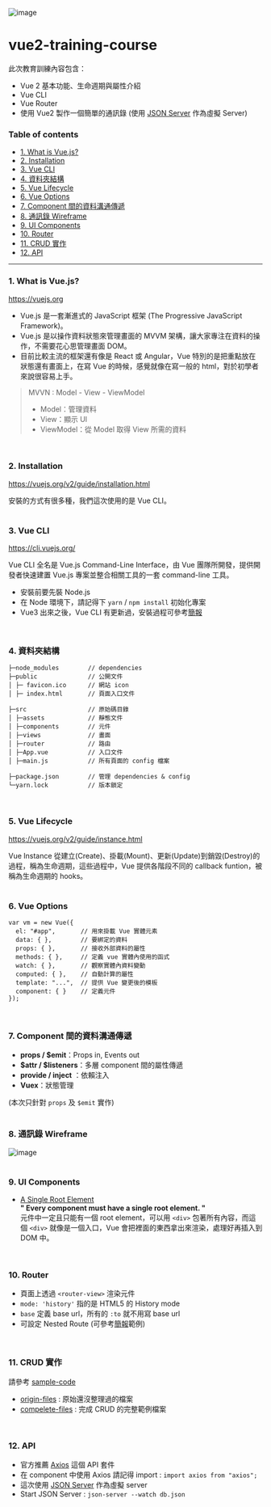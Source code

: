 
![image](https://user-images.githubusercontent.com/31032281/121222590-41994200-c8b9-11eb-92a4-aebaa7688d9e.png)
# vue2-training-course

此次教育訓練內容包含：
- Vue 2 基本功能、生命週期與屬性介紹
- Vue CLI
- Vue Router
- 使用 Vue2 製作一個簡單的通訊錄 (使用 [JSON Server](https://github.com/typicode/json-server) 作為虛擬 Server)


### Table of contents
- [1. What is Vue.js?](#1-what-is-vuejs)
- [2. Installation](#2-installation)
- [3. Vue CLI](#3-vue-cli)
- [4. 資料夾結構](#4-資料夾結構)
- [5. Vue Lifecycle](#5-vue-lifecycle)
- [6. Vue Options](#6-vue-options)
- [7. Component 間的資料溝通傳遞](#7-component-間的資料溝通傳遞)
- [8. 通訊錄 Wireframe](#8-通訊錄-wireframe)
- [9. UI Components](#9-ui-components)
- [10. Router](#10-router)
- [11. CRUD 實作](#11-crud-實作)
- [12. API](#12-api)

---

### 1. What is Vue.js?
https://vuejs.org
<br/>
- Vue.js 是一套漸進式的 JavaScript 框架 (The Progressive JavaScript Framework)。
- Vue.js 是以操作資料狀態來管理畫面的 MVVM 架構，讓大家專注在資料的操作，不需要花心思管理畫面 DOM。
- 目前比較主流的框架還有像是 React 或 Angular，Vue 特別的是把重點放在狀態還有畫面上，在寫 Vue 的時候，感覺就像在寫一般的 html，對於初學者來說很容易上手。

> MVVN : Model - View - ViewModel
> - Model：管理資料
> - View：顯示 UI
> - ViewModel：從 Model 取得 View 所需的資料
<br/>

### 2. Installation
https://vuejs.org/v2/guide/installation.html
<br/>

安裝的方式有很多種，我們這次使用的是 Vue CLI。
<br/><br/>

### 3. Vue CLI
https://cli.vuejs.org/
<br/>

Vue CLI 全名是 Vue.js Command-Line Interface，由 Vue 團隊所開發，提供開發者快速建置 Vue.js 專案並整合相關工具的一套 command-line 工具。

- 安裝前要先裝 Node.js
- 在 Node 環境下，請記得下 `yarn` / `npm install` 初始化專案
- Vue3 出來之後，Vue CLI 有更新過，安裝過程可參考[簡報](https://github.com/blairlee227/vue-training-course/blob/master/vue_traning.pdf)
<br/>

### 4. 資料夾結構
```
├─node_modules        // dependencies
├─public              // 公開文件
│ ├─ favicon.ico      // 網站 icon
│ ├─ index.html       // 頁面入口文件

├─src                 // 原始碼目錄
│ ├─assets            // 靜態文件
│ ├─components        // 元件
│ ├─views             // 畫面
│ ├─router            // 路由
│ ├─App.vue           // 入口文件
│ ├─main.js           // 所有頁面的 config 檔案

├─package.json        // 管理 dependencies & config
└─yarn.lock           // 版本鎖定
```
<br/>

### 5. Vue Lifecycle
https://vuejs.org/v2/guide/instance.html

Vue Instance 從建立(Create)、掛載(Mount)、更新(Update)到銷毀(Destroy)的過程，稱為生命週期，這些過程中，Vue 提供各階段不同的 callback funtion，被稱為生命週期的 hooks。
<br/><br/>

### 6. Vue Options
```
var vm = new Vue({
  el: "#app",       // 用來掛載 Vue 實體元素
  data: { },        // 要綁定的資料
  props: { },       // 接收外部資料的屬性
  methods: { },     // 定義 vue 實體內使用的函式
  watch: { },       // 觀察實體內資料變動
  computed: { },    // 自動計算的屬性
  template: "...",  // 提供 Vue 變更後的模板
  component: { }    // 定義元件
});
```
<br/>

### 7. Component 間的資料溝通傳遞
- **props / $emit**：Props in, Events out
- **$attr / $listeners**：多層 component 間的屬性傳遞
- **provide / inject** ：依賴注入
- **Vuex**：狀態管理

(本次只針對 `props` 及 `$emit` 實作)
<br/><br/>

### 8. 通訊錄 Wireframe
![image](https://user-images.githubusercontent.com/31032281/121213366-bc119400-c8b0-11eb-8f10-1dc8c7a9b938.png)
<br/><br/>

### 9. UI Components
- [A Single Root Element](https://vuejs.org/v2/guide/components.html#A-Single-Root-Element) <br/>
**" Every component must have a single root element. "** <br/>
元件中一定且只能有一個 root element，可以用 `<div>` 包著所有內容，而這個 `<div>` 就像是一個入口，Vue 會把裡面的東西拿出來渲染，處理好再插入到 DOM 中。<br/>

<br/>

### 10. Router
- 頁面上透過 `<router-view>` 渲染元件
- `mode: 'history'` 指的是 HTML5 的 History mode
- `base` 定義 base url，所有的 `:to` 就不用寫 base url 
- 可設定 Nested Route (可參考[簡報](https://github.com/blairlee227/vue-training-course/blob/master/vue_traning.pdf)範例)
<br/>

### 11. CRUD 實作
請參考 [sample-code](https://github.com/blairlee227/vue-training-course/tree/master/sample-code)<br/>
- [origin-files](https://github.com/blairlee227/vue-training-course/tree/master/sample-code/orign-files) : 原始還沒整理過的檔案 <br/>
- [compelete-files](https://github.com/blairlee227/vue-training-course/tree/master/sample-code/complete-files) : 完成 CRUD 的完整範例檔案
<br/>

### 12. API
- 官方推薦 [Axios](https://axios-http.com/) 這個 API 套件
- 在 component 中使用 Axios 請記得 import : `import axios from "axios";`
- 這次使用 [JSON Server](https://github.com/typicode/json-server) 作為虛擬 server
- Start JSON Server : `json-server --watch db.json`

